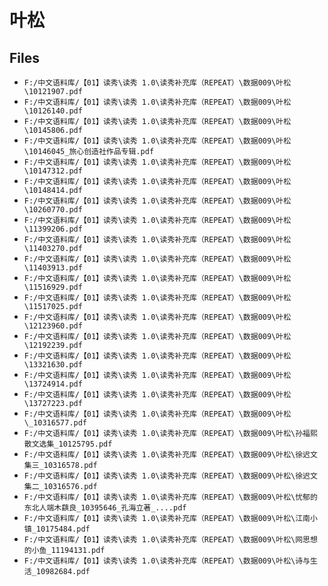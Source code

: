 # 叶松

## Files

- `F:/中文语料库/【01】读秀\读秀 1.0\读秀补充库（REPEAT）\数据009\叶松\10121907.pdf`
- `F:/中文语料库/【01】读秀\读秀 1.0\读秀补充库（REPEAT）\数据009\叶松\10126140.pdf`
- `F:/中文语料库/【01】读秀\读秀 1.0\读秀补充库（REPEAT）\数据009\叶松\10145806.pdf`
- `F:/中文语料库/【01】读秀\读秀 1.0\读秀补充库（REPEAT）\数据009\叶松\10146045_旅心创造社作品专辑.pdf`
- `F:/中文语料库/【01】读秀\读秀 1.0\读秀补充库（REPEAT）\数据009\叶松\10147312.pdf`
- `F:/中文语料库/【01】读秀\读秀 1.0\读秀补充库（REPEAT）\数据009\叶松\10148414.pdf`
- `F:/中文语料库/【01】读秀\读秀 1.0\读秀补充库（REPEAT）\数据009\叶松\10260770.pdf`
- `F:/中文语料库/【01】读秀\读秀 1.0\读秀补充库（REPEAT）\数据009\叶松\11399206.pdf`
- `F:/中文语料库/【01】读秀\读秀 1.0\读秀补充库（REPEAT）\数据009\叶松\11403270.pdf`
- `F:/中文语料库/【01】读秀\读秀 1.0\读秀补充库（REPEAT）\数据009\叶松\11403913.pdf`
- `F:/中文语料库/【01】读秀\读秀 1.0\读秀补充库（REPEAT）\数据009\叶松\11516929.pdf`
- `F:/中文语料库/【01】读秀\读秀 1.0\读秀补充库（REPEAT）\数据009\叶松\11517025.pdf`
- `F:/中文语料库/【01】读秀\读秀 1.0\读秀补充库（REPEAT）\数据009\叶松\12123960.pdf`
- `F:/中文语料库/【01】读秀\读秀 1.0\读秀补充库（REPEAT）\数据009\叶松\12192239.pdf`
- `F:/中文语料库/【01】读秀\读秀 1.0\读秀补充库（REPEAT）\数据009\叶松\13321630.pdf`
- `F:/中文语料库/【01】读秀\读秀 1.0\读秀补充库（REPEAT）\数据009\叶松\13724914.pdf`
- `F:/中文语料库/【01】读秀\读秀 1.0\读秀补充库（REPEAT）\数据009\叶松\13727223.pdf`
- `F:/中文语料库/【01】读秀\读秀 1.0\读秀补充库（REPEAT）\数据009\叶松\_10316577.pdf`
- `F:/中文语料库/【01】读秀\读秀 1.0\读秀补充库（REPEAT）\数据009\叶松\孙福熙散文选集_10125795.pdf`
- `F:/中文语料库/【01】读秀\读秀 1.0\读秀补充库（REPEAT）\数据009\叶松\徐迟文集三_10316578.pdf`
- `F:/中文语料库/【01】读秀\读秀 1.0\读秀补充库（REPEAT）\数据009\叶松\徐迟文集二_10316576.pdf`
- `F:/中文语料库/【01】读秀\读秀 1.0\读秀补充库（REPEAT）\数据009\叶松\忧郁的东北人端木蕻良_10395646_孔海立著_....pdf`
- `F:/中文语料库/【01】读秀\读秀 1.0\读秀补充库（REPEAT）\数据009\叶松\江南小镇_10175484.pdf`
- `F:/中文语料库/【01】读秀\读秀 1.0\读秀补充库（REPEAT）\数据009\叶松\网思想的小鱼_11194131.pdf`
- `F:/中文语料库/【01】读秀\读秀 1.0\读秀补充库（REPEAT）\数据009\叶松\诗与生活_10982684.pdf`
